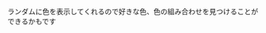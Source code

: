 [# colorandom]:https://harmony9725.github.io/HARMONY9725webApp/colorandom.html
ランダムに色を表示してくれるので好きな色、色の組み合わせを見つけることができるかもです
